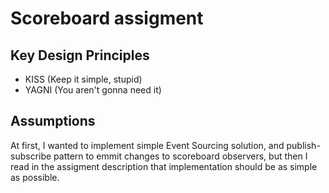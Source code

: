 # Scoreboard assigment

## Key Design Principles

- KISS (Keep it simple, stupid)
- YAGNI (You aren't gonna need it)

## Assumptions
At first, I wanted to implement simple Event Sourcing solution, and publish-subscribe pattern to emmit
changes to scoreboard observers, but then I read in the assigment description that implementation should
be as simple as possible.
